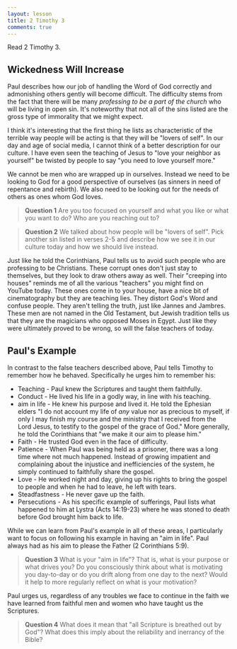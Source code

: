 ```yaml
---
layout: lesson
title: 2 Timothy 3
comments: true
---
```


Read 2 Timothy 3.

## Wickedness Will Increase

Paul describes how our job of handling the Word of God correctly and admonishing others gently will become difficult. The difficulty stems from the fact that there will be many _professing to be a part of the church_ who will be living in open sin. It's noteworthy that not all of the sins listed are the gross type of immorality that we might expect.

I think it's interesting that the first thing he lists as characteristic of the terrible way people will be acting is that they will be "lovers of self". In our day and age of social media, I cannot think of a better description for our culture. I have even seen the teaching of Jesus to "love your neighbor as yourself" be twisted by people to say "you need to love yourself more."

We cannot be men who are wrapped up in ourselves. Instead we need to be looking to God for a good perspective of ourselves (as sinners in need of repentance and rebirth). We also need to be looking out for the needs of others as ones whom God loves.

> **Question 1** Are you too focused on yourself and what you like or what you want to do? Who are you reaching out to?  

> **Question 2** We talked about how people will be "lovers of self". Pick another sin listed in verses 2-5 and describe how we see it in our culture today and how we should live instead.

Just like he told the Corinthians, Paul tells us to avoid such people who are professing to be Christians. These corrupt ones don't just stay to themselves, but they look to draw others away as well. Their "creeping into houses" reminds me of all the various "teachers" you might find on YouTube today. These ones come in to your house, have a nice bit of cinematography but they are teaching lies. They distort God's Word and confuse people. They aren't telling the truth, just like Jannes and Jambres. These men are not named in the Old Testament, but Jewish tradition tells us that they are the magicians who opposed Moses in Egypt. Just like they were ultimately proved to be wrong, so will the false teachers of today.

## Paul's Example

In contrast to the false teachers described above, Paul tells Timothy to remember how he behaved. Specifically he urges him to remember his:

  * Teaching - Paul knew the Scriptures and taught them faithfully.
  * Conduct - He lived his life in a godly way, in line with his teaching.
  * aim in life - He knew his purpose and lived it. He told the Ephesian elders "I do not account my life of _any_ value nor as precious to myself, if only I may finish my course and the ministry that I received from the Lord Jesus, to testify to the gospel of the grace of God." More generally, he told the Corinthians that "we make it our aim to please him."
  * Faith - He trusted God even in the face of difficulty.
  * Patience - When Paul was being held as a prisoner, there was a long time where not much happened. Instead of growing impatient and complaining about the injustice and inefficiencies of the system, he simply continued to faithfully share the gospel.
  * Love - He worked night and day, giving up his rights to bring the gospel to people and when he had to leave, he left with tears.
  * Steadfastness - He never gave up the faith.
  * Persecutions - As his specific example of sufferings, Paul lists what happened to him at Lystra (Acts 14:19-23) where he was stoned to death before God brought him back to life.

While we can learn from Paul's example in all of these areas, I particularly want to focus on following his example in having an "aim in life". Paul always had as his aim to please the Father (2 Corinthians 5:9).

> **Question 3** What is your "aim in life"? That is, what is your purpose or what drives you? Do you consciously think about what is motivating you day-to-day or do you drift along from one day to the next? Would it help to more regularly reflect on what is your motivation?

Paul urges us, regardless of any troubles we face to continue in the faith we have learned from faithful men and women who have taught us the Scriptures.

> **Question 4** What does it mean that "all Scripture is breathed out by God"? What does this imply about the reliability and inerrancy of the Bible?
